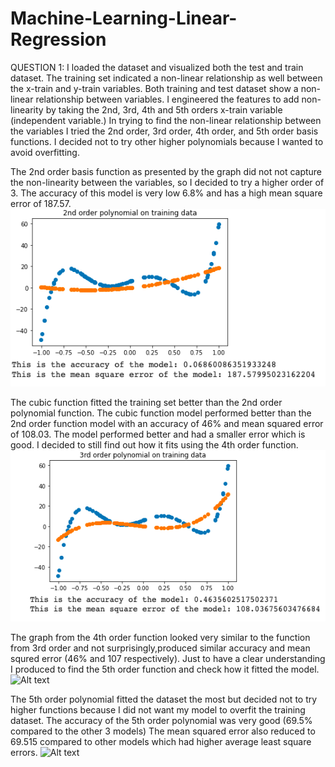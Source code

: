 # Machine-Learning-Linear-Regression

QUESTION 1:
I loaded the dataset and visualized both the test and train dataset. 
The training set indicated a non-linear relationship as well between the x-train and y-train variables. Both training and test dataset show a non-linear relationship between variables. I engineered the features to add non-linearity by taking the 2nd, 3rd, 4th and 5th orders x-train variable (independent variable.)
In trying to find the non-linear relationship between the variables I tried the 2nd order, 3rd order, 4th order, and 5th order basis functions. I decided not to try other higher polynomials because I wanted to avoid overfitting.

The 2nd order basis function as presented by the graph did not not capture the non-linearity between the variables, so I decided to try a higher order of 3. The accuracy of this model is very low 6.8% and has a high mean square error of 187.57.
![Alt text](https://github.com/aboadia/Machine-Learning-Linear-Regression/blob/main/Screen%20Shot%202022-09-16%20at%2010.28.28%20PM.png)

The cubic function fitted the training set better than the 2nd order polynomial function. The cubic function model performed better than the 2nd order function model with an accuracy of 46% and mean squared error of 108.03. The model performed better and had a smaller error which is good. I decided to still find out how it fits using the 4th order function.
![Alt text](https://github.com/aboadia/Machine-Learning-Linear-Regression/blob/main/Screen%20Shot%202022-09-16%20at%2010.28.36%20PM.png)

The graph from the 4th order function looked very similar to the function from 3rd order and not surprisingly,produced similar accuracy and mean squred error (46% and 107 respectively). Just to have a clear understanding I produced to find the 5th order function and check how it fitted the model.
![Alt text]()

The 5th order polynomial fitted the dataset the most but decided not to try higher functions because I did not want my model to overfit the training dataset. The accuracy of the 5th order polynomial was very good (69.5% compared to the other 3 models)
The mean squared error also reduced to 69.515 compared to other models which had higher average least square errors.
![Alt text]()
